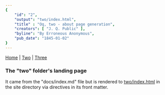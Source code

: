 ```yaml
---
{
    "id": "2",
    "output": "two/index.html",
    "title" : "Oq, two - about page generation",
    "creators": [ "J. Q. Public" ],
    "byline": "By Erroneous Anonymous",
    "pub_date": "1845-01-02"
}
---
```


[Home](/) | [Two](/two/) | [Three](/three/)

### The "two" folder's landing page

It came from the "docs/index.md" file but is rendered
to [two/index.html](/two/) in the site directory via
directives in its front matter.


